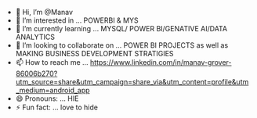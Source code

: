 - 👋 Hi, I’m @Manav
- 👀 I’m interested in ... POWERBI & MYS
- 🌱 I’m currently learning ... MYSQL/ POWER BI/GENATIVE AI/DATA ANALYTICS 
- 💞️ I’m looking to collaborate on ... POWER BI PROJECTS as well as MAKING BUSINESS DEVELOPMENT STRATIGIES 
- 📫 How to reach me ... https://www.linkedin.com/in/manav-grover-86006b270?utm_source=share&utm_campaign=share_via&utm_content=profile&utm_medium=android_app
- 😄 Pronouns: ... HIE 
- ⚡ Fun fact: ... love to hide

<!---
Manavgrx/Manavgrx is a ✨ special ✨ repository because its `README.md` (this file) appears on your GitHub profile.
You can click the Preview link to take a look at your changes.
--->
